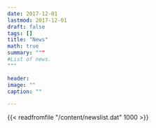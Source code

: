 ```yaml
---
date: 2017-12-01
lastmod: 2017-12-01
draft: false
tags: []
title: "News"
math: true
summary: """
#List of news.
"""

header:
image: ""
caption: ""

---
```


{{< readfromfile "/content/newslist.dat" 1000 >}} 

